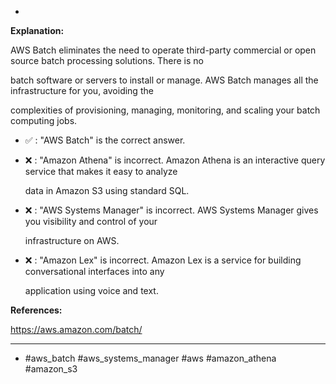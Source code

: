 *

**Explanation:**

AWS Batch eliminates the need to operate third-party commercial or open source batch processing solutions. There is no

batch software or servers to install or manage. AWS Batch manages all the infrastructure for you, avoiding the

complexities of provisioning, managing, monitoring, and scaling your batch computing jobs.

* ✅ :  "AWS Batch" is the correct answer.

* ❌ :  "Amazon Athena" is incorrect. Amazon Athena is an interactive query service that makes it easy to analyze

  data in Amazon S3 using standard SQL.

* ❌ :  "AWS Systems Manager" is incorrect. AWS Systems Manager gives you visibility and control of your

  infrastructure on AWS.

* ❌ :  "Amazon Lex" is incorrect. Amazon Lex is a service for building conversational interfaces into any

  application using voice and text.

**References:**

<https://aws.amazon.com/batch/>

----
* #aws_batch #aws_systems_manager #aws #amazon_athena #amazon_s3
